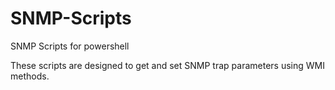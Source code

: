 # SNMP-Scripts
SNMP Scripts for powershell

These scripts are designed to get and set SNMP trap parameters using WMI methods.
